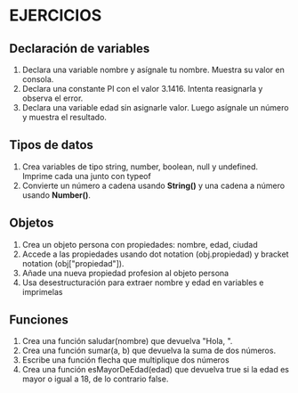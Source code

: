 # EJERCICIOS

## Declaración de variables

1. Declara una variable nombre y asígnale tu nombre. Muestra su valor en consola.
2. Declara una constante PI con el valor 3.1416. Intenta reasignarla y observa el error.
3. Declara una variable edad sin asignarle valor. Luego asígnale un número y muestra el resultado.

## Tipos de datos

1. Crea variables de tipo string, number, boolean, null y undefined. Imprime cada una junto con typeof
2. Convierte un número a cadena usando **String()** y una cadena a número usando **Number()**.

## Objetos

1. Crea un objeto persona con propiedades: nombre, edad, ciudad
2. Accede a las propiedades usando dot notation (obj.propiedad) y bracket notation (obj["propiedad"]).
3. Añade una nueva propiedad profesion al objeto persona
4. Usa desestructuración para extraer nombre y edad en variables e imprimelas

## Funciones

1. Crea una función saludar(nombre) que devuelva "Hola, <nombre>".
2. Crea una función sumar(a, b) que devuelva la suma de dos números.
3. Escribe una función flecha que multiplique dos números
4. Crea una función esMayorDeEdad(edad) que devuelva true si la edad es mayor o igual a 18, de lo contrario false.






